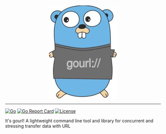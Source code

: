 <p align="center">
<img src="logo.jpg" alt="gourl" title="gourl" />
</p>

---
[![Go](https://github.com/odair-pedro/gourl/workflows/Go/badge.svg)](https://github.com/odair-pedro/gourl/actions?query=workflow%3AGo)
[![Go Report Card](https://goreportcard.com/badge/github.com/odair-pedro/gourl)](https://goreportcard.com/report/github.com/odair-pedro/gourl)
[![License](https://img.shields.io/github/license/odair-pedro/gourl?color=blue)](https://github.com/odair-pedro/gourl/blob/master/LICENSE)

It's gourl! A lightweight command line tool and library for concurrent and stressing transfer data with URL 
